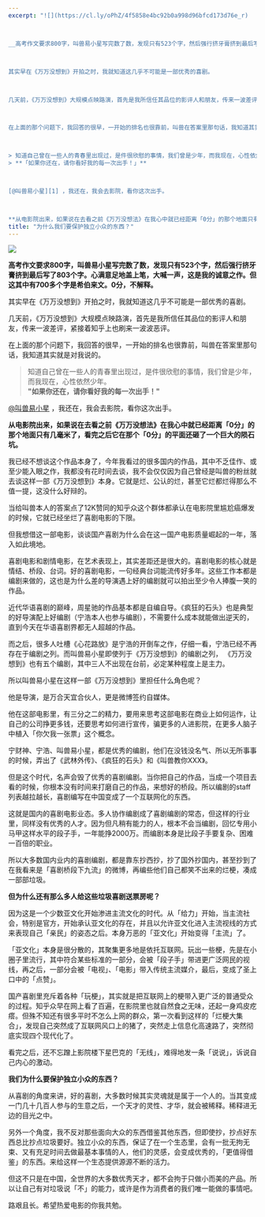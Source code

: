 ```yaml
---
excerpt: "![](https://cl.ly/oPhZ/4f5858e4bc92b0a998d96bfcd173d76e_r)



__高考作文要求800字，叫兽易小星写完数了数，发现只有523个字，然后强行挤牙膏挤到最后写了803个字。心满意足地盖上笔，大喊一声，这是我的诚意之作。但这其中有700多个字是希伯来文。0分，不解释。__



其实早在《万万没想到》开拍之时，我就知道这几乎不可能是一部优秀的喜剧。



几天前，《万万没想到》大规模点映路演，首先是我所信任其品位的影评人和朋友，传来一波差评，紧接着知乎上也刷来一波波恶评。



在上面的那个问题下，我回答的很早，一开始的排名也很靠前，叫兽在答案里那句话，我知道其实就是对我说的。



> 知道自己曾在一些人的青春里出现过，是件很欣慰的事情，我们曾是少年，而我现在，心性依然少年。  
> **「如果你还在，请你看好我的每一次出手！」**



[@叫兽易小星][1] ，我还在，我会去影院，看你这次出手。



**从电影院出来，如果说在去看之前《万万没想法》在我心中就已经距离「0分」的那个地面只有几毫米了，看完之后它在那个「0分」的平面还砸了一个巨大的陨石坑。**"
title: "为什么我们要保护独立小众的东西？"
---
```


![](https://cl.ly/oPhZ/4f5858e4bc92b0a998d96bfcd173d76e_r)

__高考作文要求800字，叫兽易小星写完数了数，发现只有523个字，然后强行挤牙膏挤到最后写了803个字。心满意足地盖上笔，大喊一声，这是我的诚意之作。但这其中有700多个字是希伯来文。0分，不解释。__

其实早在《万万没想到》开拍之时，我就知道这几乎不可能是一部优秀的喜剧。

几天前，《万万没想到》大规模点映路演，首先是我所信任其品位的影评人和朋友，传来一波差评，紧接着知乎上也刷来一波波恶评。

在上面的那个问题下，我回答的很早，一开始的排名也很靠前，叫兽在答案里那句话，我知道其实就是对我说的。

> 知道自己曾在一些人的青春里出现过，是件很欣慰的事情，我们曾是少年，而我现在，心性依然少年。  
> **"如果你还在，请你看好我的每一次出手！"**

[@叫兽易小星][2] ，我还在，我会去影院，看你这次出手。

**从电影院出来，如果说在去看之前《万万没想法》在我心中就已经距离「0分」的那个地面只有几毫米了，看完之后它在那个「0分」的平面还砸了一个巨大的陨石坑。**

我已经不想谈这个作品本身了，今年我看过的很多国内的作品，其中不乏佳作、或至少能入眼之作，我都没有花时间去谈，我不会仅仅因为自己曾经是叫兽的粉丝就去谈这样一部《万万没想到》本身。它就是烂、公认的烂，甚至它烂都烂得那么不值一提，这没什么好辩的。

当给叫兽本人的答案点了12K赞同的知乎众这个群体都承认在电影院里尴尬癌爆发的时候，它就已经坐烂了喜剧电影的下限。

但我想借这一部电影，谈谈国产喜剧为什么会在这一国产电影质量崛起的一年，落入如此境地。

喜剧电影和剧情电影，在艺术表现上，其实差距还是很大的。喜剧电影的核心就是情结、桥段、台词。好的喜剧电影，一句经典台词能流传好多年。这些工作本都是编剧来做的，这也是为什么差的导演遇上好的编剧就可以拍出至少令人捧腹一笑的作品。

近代华语喜剧的巅峰，周星驰的作品基本都是自编自导。《疯狂的石头》也是典型的好导演配上好编剧（宁浩本人也参与编剧），不需要什么成本就能做出逆天的，直到今天在华语喜剧界都无人超越的作品。

而之后，很多人吐槽《心花路放》是宁浩的开倒车之作，仔细一看，宁浩已经不再存在于编剧之列。而叫兽易小星即使列于《万万没想到》的编剧之列， 《万万没想到》也有五个编剧，其中三人不出现在台前，必定某种程度上是主力。

所以叫兽易小星在这样一部《万万没想到》里担任什么角色呢？

他是导演，是万合天宜合伙人，更是微博签约自媒体。

他在这部电影里，有三分之二的精力，要用来思考这部电影在商业上如何运作，让自己的公司挣更多钱，还要思考如何进行宣传，骗更多的人进影院，在更多人脑子中植入「你欠我一张票」这个概念。

宁财神、宁浩、叫兽易小星，都是优秀的编剧，他们在没钱没名气、所以无所事事的时候，弄出了《武林外传》、《疯狂的石头》和《叫兽教你XXX》。

但是这个时代，名声会毁了优秀的喜剧编剧。当你把自己的作品，当成一个项目去看的时候，你根本没有时间来打磨自己的作品，来想好的桥段。所以编剧的staff列表越拉越长，喜剧编写在中国变成了一个互联网化的东西。

这就是国内的喜剧电影业态。多人协作编剧成了喜剧编剧的常态，但这样的行业里，同样没有优秀的人才。因为但凡稍有能力的人，根本不会当编剧，回忆专用小马甲这样水平的段子手，一年能挣2000万。而编剧本身是比段子手要复杂、困难一百倍的职业。

所以大多数国内业内的喜剧编剧，都是靠东抄西抄，抄了国外抄国内，甚至抄到了在我看来是「喜剧桥段下九流」的微博，再编些他们自己都笑不出来的烂梗，凑成一部部垃圾。

**但为什么还有那么多人给这些垃圾喜剧送票房呢？**

因为这是一个少数亚文化开始渗进主流文化的时代。从「给力」开始，当主流社会，特别是官方，开始承认亚文化的存在，并且以允许亚文化进入主流视线的方式来表现自己「亲民」的姿态之后。本身万恶的「亚文化」开始变得「主流」了。

「亚文化」本身是很分散的，其聚集更多地是依托互联网。玩出一些梗，先是在小圈子里流行，其中符合某些标准的一部分，会被「段子手」带进更广泛网民的视线，再之后，一部分会被「电视」、「电影」带入传统主流媒介，最后，变成了圣上口中的「点赞」。

国产喜剧里充斥着各种「玩梗」，其实就是把互联网上的梗带入更广泛的普通受众的过程。知乎众早在网上看了百遍，在影院里也就自然食之无味，还起一身鸡皮疙瘩。但殊不知还有很多平时不怎么上网的群众，第一次看到这样的「烂梗大集合」，发现自己突然成了互联网风口上的猪了，突然走上信息化高速路了，突然彻底实现四个现代化了。

看完之后，还不忘蹭上影院楼下星巴克的「无线」，难得地发一条「说说」，诉说自己内心的激动。

**我们为什么要保护独立小众的东西？**

从喜剧的角度来讲，好的喜剧，大多数时候其实灵魂就是属于一个人的。当其变成一门几十几百人参与的生意之后，一个天才的灵性、才华，就会被稀释。稀释进无边的目光之中。

另外一个角度，我不反对那些面向大众的东西借鉴其他东西，但即使抄，抄点好东西总比抄点垃圾要好。独立小众的东西，保证了在一个生态里，会有一批无拘无束、又有充足时间去做最基本事情的人，他们的灵感，会变成优秀的，「更值得借鉴」的东西。来给这样一个生态提供源源不断的活力。

但这不只是在中国，全世界的大多数优秀天才，都不会拘于只做小而美的产品。所以让自己有对垃圾说「不」的能力，或许是作为消费者的我们唯一能做的事情吧。

路艰且长。希望热爱电影的你我共勉。

[1]:	https://www.zhihu.com/people/980f8cb328df5d02d154c5e31a043d83
[2]:	https://www.zhihu.com/people/980f8cb328df5d02d154c5e31a043d83
